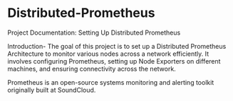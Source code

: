 # Distributed-Prometheus
Project Documentation: Setting Up Distributed Prometheus

Introduction-
The goal of this project is to set up a Distributed Prometheus Architecture to monitor various nodes across a network efficiently. 
It involves configuring Prometheus, setting up Node Exporters on different machines, and ensuring connectivity across the network.

Prometheus is an open-source systems monitoring and alerting toolkit originally built at SoundCloud.
